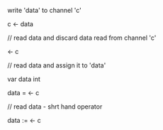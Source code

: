 write 'data' to channel 'c'

c &lt;- data

// read data and discard data read from channel 'c'

&lt;- c

// read data and assign it to 'data'

var data int

data = &lt;- c

// read data - shrt hand operator

data := &lt;- c

